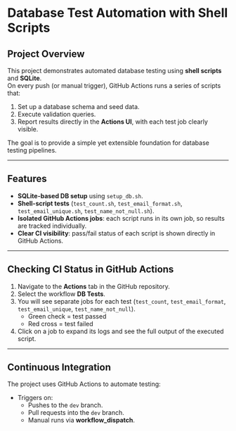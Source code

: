 # Database Test Automation with Shell Scripts

## Project Overview
This project demonstrates automated database testing using **shell scripts** and **SQLite**.  
On every push (or manual trigger), GitHub Actions runs a series of scripts that:
1. Set up a database schema and seed data.
2. Execute validation queries.
3. Report results directly in the **Actions UI**, with each test job clearly visible.

The goal is to provide a simple yet extensible foundation for database testing pipelines.

---

## Features
- **SQLite-based DB setup** using `setup_db.sh`.
- **Shell-script tests** (`test_count.sh`, `test_email_format.sh`, `test_email_unique.sh`, `test_name_not_null.sh`).
- **Isolated GitHub Actions jobs**: each script runs in its own job, so results are tracked individually.
- **Clear CI visibility**: pass/fail status of each script is shown directly in GitHub Actions.

---

## Checking CI Status in GitHub Actions
1. Navigate to the **Actions** tab in the GitHub repository.  
2. Select the workflow **DB Tests**.  
3. You will see separate jobs for each test (`test_count`, `test_email_format`, `test_email_unique`, `test_name_not_null`).  
   - Green check = test passed  
   - Red cross = test failed  
4. Click on a job to expand its logs and see the full output of the executed script.

---

## Continuous Integration
The project uses GitHub Actions to automate testing:

- Triggers on:
  - Pushes to the `dev` branch.
  - Pull requests into the `dev` branch.
  - Manual runs via **workflow_dispatch**.
